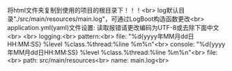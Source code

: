 将html文件夹复制到使用的项目的根目录下！！！\<br>
log默认目录"./src/main/resources/main.log"，可通过LogBoot构造函数更改\<br>
application.yml(yaml)文件设置:   读取报错请更改编码为UTF-8或去除下面中文\<br>
\<br>
logging:\<br>
  pattern:\<br>
    file: "%d{yyyy年MM月dd日HH:MM:SS}    %level    %class.%thread:%line    %m%n"\<br>
    console: "%d{yyyy年MM月dd日HH:MM:SS}    %level    %class.%thread:%line    %m%n"\<br>
  file:\<br>
    path: src/main/resources\<br>
    name: main.log\<br>
